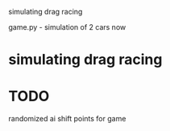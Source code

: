 simulating drag racing


game.py - simulation of 2 cars now
# simulating drag racing

# TODO
randomized ai shift points for game